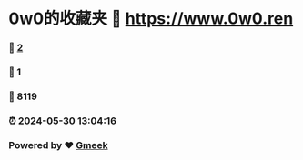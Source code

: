 # 0w0的收藏夹 :link: https://www.0w0.ren
### :page_facing_up: [2](https://o0v0.github.io/Blog-/tag.html) 
### :speech_balloon: 1 
### :hibiscus: 8119 
### :alarm_clock: 2024-05-30 13:04:16 
### Powered by :heart: [Gmeek](https://github.com/Meekdai/Gmeek)
